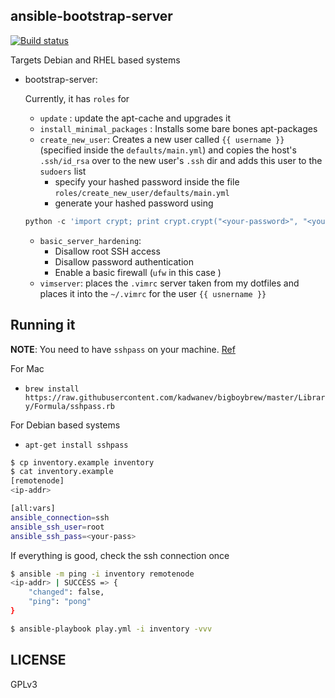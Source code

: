 ## ansible-bootstrap-server

[![Build status](https://api.travis-ci.org/prodicus/ansible-bootstrap-server.svg)](https://travis-ci.org/prodicus/ansible-bootstrap-server) 

Targets Debian and RHEL based systems

- bootstrap-server:
	
	Currently, it has `roles` for 

	- `update` : update the apt-cache and upgrades it
	- `install_minimal_packages` : Installs some bare bones apt-packages
	- `create_new_user`: Creates a new user called `{{ username }}` (specified inside the `defaults/main.yml`) and copies the host's `.ssh/id_rsa` over to the new user's `.ssh` dir and adds this user to the `sudoers` list
		- specify your hashed password inside the file `roles/create_new_user/defaults/main.yml`
		- generate your hashed password using 

	```python
	python -c 'import crypt; print crypt.crypt("<your-password>", "<your-key>")'
	```

	- `basic_server_hardening`:
		- Disallow root SSH access
		- Disallow password authentication
		- Enable a basic firewall (`ufw` in this case )
	- `vimserver`: places the `.vimrc` server taken from my dotfiles and places it into the `~/.vimrc` for the user `{{ usnername }}`

## Running it

**NOTE**: You need to have `sshpass` on your machine. [Ref](https://gist.github.com/arunoda/7790979)

For Mac

- `brew install https://raw.githubusercontent.com/kadwanev/bigboybrew/master/Library/Formula/sshpass.rb`

For Debian based systems

- `apt-get install sshpass`

```bash
$ cp inventory.example inventory
$ cat inventory.example
[remotenode]
<ip-addr>

[all:vars]
ansible_connection=ssh
ansible_ssh_user=root
ansible_ssh_pass=<your-pass>
```

If everything is good, check the ssh connection once

```bash
$ ansible -m ping -i inventory remotenode
<ip-addr> | SUCCESS => {
    "changed": false,
    "ping": "pong"
}
```

```bash
$ ansible-playbook play.yml -i inventory -vvv
```

## LICENSE

GPLv3
